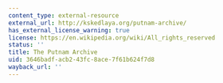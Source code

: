 ```yaml
---
content_type: external-resource
external_url: http://kskedlaya.org/putnam-archive/
has_external_license_warning: true
license: https://en.wikipedia.org/wiki/All_rights_reserved
status: ''
title: The Putnam Archive
uid: 3646badf-acb2-43fc-8ace-7f61b624f7d8
wayback_url: ''
---
```


